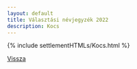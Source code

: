 ```yaml
---
layout: default
title: Választási névjegyzék 2022
description: Kocs
---
```


{% include settlementHTMLs/Kocs.html %}

[Vissza](../)